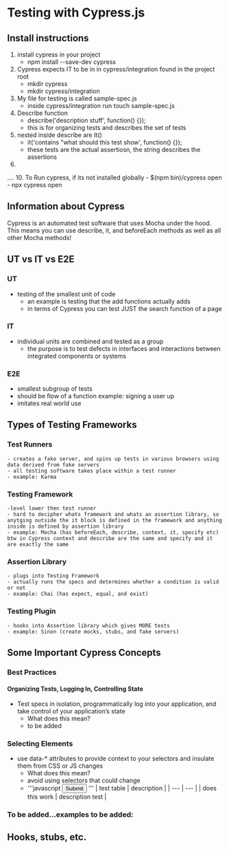 
# Testing with Cypress.js
## Install instructions
1. install cypress in your project
	- npm install --save-dev cypress
2. Cypress expects IT to be in in cypress/integration found in the project root
	- mkdir cypress
	- mkdir cypress/integration
3. My file for testing is called sample-spec.js
	- inside cypress/integration run touch sample-spec.js
4. Describe function
	- describe('description stuff', function() {});
	- this is for organizing tests and describes the set of tests
5. nested inside describe are It()
	- it('contains "what should this test show', function() {});
	- these tests are the actual assertiosn, the string describes the assertions
6. 
....
10. To Run cypress, if its not installed globally
	- $(npm bin)/cypress open
	- npx cypress open

## Information about Cypress

Cypress is an automated test software that uses Mocha under the hood. This means you can use describe, it, and beforeEach methods as well as all other Mocha methods!


## UT vs IT vs E2E
### UT
- testing of the smallest unit of code
	- an example is testing that the add functions actually adds
	- in terms of Cypress you can test JUST the search function of a page
### IT
- individual units are combined and tested as a group
	- the purpose is to test defects in interfaces and interactions between integrated components or systems
### E2E
- smallest subgroup of tests
- should be flow of a function example: signing a user up
- imitates real world use

## Types of Testing Frameworks

### Test Runners
	- creates a fake server, and spins up tests in various browsers using data derived from fake servers
	- all testing software takes place within a test runner
	- example: Karma
### Testing Framework
	-level lower then test runner
	- hard to decipher whats framework and whats an assertion library, so anytging outside the it block is defined in the framework and anything inside is defined by assertion library
	- example: Mocha (has beforeEach, describe, context, it, specify etc) btw in Cypress context and describe are the same and specify and it are exactly the same
### Assertion Library
	- plugs into Testing Framework
	- actually runs the specs and determines whether a condition is valid or not
	- example: Chai (has expect, equal, and exist)
### Testing Plugin
	- hooks into Assertion library which gives MORE tests
	- example: Sinon (create mocks, stubs, and fake servers)

## Some Important Cypress Concepts

### Best Practices
#### Organizing Tests, Logging In, Controlling State
- Test specs in isolation, programmatically log into your application, and take control of your application’s state
	- What does this mean?
	- to be added
### Selecting Elements
- use data-* attributes to provide context to your selectors and insulate them from CSS or JS changes
	- What does this mean?
	- avoid using selectors that could change
	- '''javascript
	<button id="main" class="btn btn-large" data-cy="submit">Submit</button>
	'''
	 | test table | description |
| --- | --- |
| does this work | description test |


### To be added...examples to be added:
## Hooks, stubs, etc.




